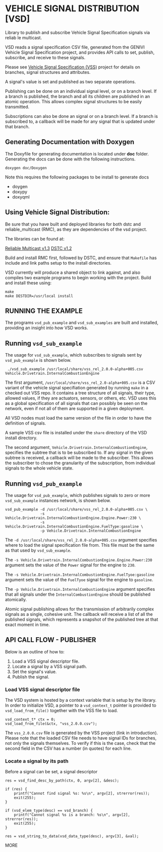 # VEHICLE SIGNAL DISTRIBUTION [VSD]
Library to publish and subscribe Vehicle Signal Specification signals
via reliab le multicast.


VSD reads a signal specification CSV file, generated from the GENIVI
Vehicle Signal Specification project, and provides API calls to
set, publish, subscribe, and receive to these signals.

Please see [Vehicle Signal Specification (VSS)](https://github.com/GENIVI/vehicle_signal_specification)
project for details on branches, signal structures and attributes.

A signal\'s value is set and published as two separate operations.

Publishing can be done on an individual signal level, or on a branch
level. If a branch is published, the branch and all its children are
published in an atomic operation. This allows complex signal
structures to be easily transmitted.

Subscriptions can also be done an signal or on a branch level. If a
branch is subscribed to, a callback will be made for any signal that
is updated under that branch.

## Generating Documentation with Doxygen

The Doxyfile for generating documentation is located under **doc** folder.
Generating the docs can be done with the following instructions.

```doxygen doc/Doxygen```

Note this requires the following packages to be install to generate docs

* doygen
* doxypy
* doxyqml

## Using Vehicle Signal Distribution:
Be sure that you have built and deployed libraries for both dstc and
reliable_multicast (RMC), as they are dependencies of the vsd project.

The libraries can be found at:

[Reliable Multicast v1.3](https://github.com/PDXostc/reliable_multicast/releases/tag/v1.3)
[DSTC v1.2](https://github.com/PDXostc/dstc/releases/tag/v1.2)


Build and install RMC first, followed by DSTC, and ensure that
`Makefile` has include and link paths setup to the install
directories.

VSD currently will produce a shared object to link against, and also
compiles two example programs to begin working with the project. Build
and install these using:

    make
    make DESTDIR=/usr/local install

## RUNNING THE EXAMPLE
The programs `vsd_pub_example` and `vsd_sub_examples` are built and
installed, providing an insight into how VSD works.

## Running `vsd_sub_example`
The usage for `vsd_sub_example`, which subscribes to signals sent
by `vsd_pub_example` is shown below.

     ./vsd_sub_example /usr/local/share/vss_rel_2.0.0-alpha+005.csv Vehicle.Drivetrain.InternalCombustionEngine

The first argument, `/usr/local/share/vss_rel_2.0-alpha+005.csv` is a CSV variant of the vehicle signal specifiation
generated by running `make` in a checked out VSS repo. It contains a tree structure of all signals,
their type, allowed values, if they are actuators, sensors, or others, etc. VSD uses this as a
global specification of all signals that can possibly be seen on the network, even if
not all of them are supported in a given deployment.

All VSD nodes must load the same version of the file in order to have the definition of signals.

A sample VSS csv file is installed under the `share` directory of the VSD install directory.

The second argument, `Vehicle.Drivetrain.InternalCombustionEngine`, specifies the subtree that
is to be subscribed to. If any signal in the given subtree is received, a callback will be made
to the subscriber. This allows the subscriber to chose the granularity of the subscription, from
individual signals to the whole vehicle state.

## Running `vsd_pub_example`
The usage for `vsd_pub_example`, which publishes signals to
zero or more `vsd_sub_example` instances network, is shown below.

    vsd_pub_example -d /usr/local/share/vss_rel_2.0.0-alpha+005.csv \
                    -s Vehicle.Drivetrain.InternalCombustionEngine.Engine.Power:230 \
                    -s Vehicle.Drivetrain.InternalCombustionEngine.FuelType:gasoline \
                    -p Vehicle.Drivetrain.InternalCombustionEngine

The `-d /usr/local/share/vss_rel_2.0.0-alpha+005.csv` argument
specifies where to load the signal specification file from. This file
must be the same as that used by `vsd_sub_example`.

The `-s Vehicle.Drivetrain.InternalCombustionEngine.Engine.Power:230`
argument sets the value of the `Power` signal for the engine to `230`.

The `-s Vehicle.Drivetrain.InternalCombustionEngine.FuelTyoe:gasoline`
argument sets the value of the `FuelTyoe` signal for the engine to `gasoline`.

The `-p Vehicle.Drivetrain.InternalCombustionEngine`
argument specifies that all signals under the `InternalCombustionEngine` should be published
atomically.

Atomic signal publishing allows for the transmission of arbitrarily complex signals as a single, cohesive unit.
The callback will receive a list of all the published signals, which represents a snapshot of the published tree
at that exact moment in time.

## API CALL FLOW - PUBLISHER
Below is an outline of how to:

1. Load a VSS signal descriptor file.
2. Locate a signal by a VSS signal path.
3. Set the signal\'s value.
4. Publish the signal.


### Load VSS signal descriptor file

The VSD system is hosted by a context variable that is setup by the library.
In order to initialize VSD, a pointer to a `vsd_context_t` pointer is provided
to `vsd_load_from_file()` together with the VSS file to load.

    vsd_context_t* ctx = 0;
    vsd_load_from_file(&ctx, "vss_2.0.0.csv");

The `vss_2.0.0.csv` file is generated by the VSS project (link in
introduction). Please note that the loaded CSV file needs to have
signal IDs for branches, not only the signals themselves.  To verify
if this is the case, check that the second field in the CSV has a
number (in quotes) for each line.

### Locate a signal by its path
Before a signal can be set, a signal descriptor



    res = vsd_find_desc_by_path(ctx, 0, argv[2], &desc);

    if (res) {
        printf("Cannot find signal %s: %s\n", argv[2], strerror(res));
        exit(255);
    }

    if (vsd_elem_type(desc) == vsd_branch) {
        printf("Cannot signal %s is a branch: %s\n", argv[2], strerror(res));
        exit(255);
    }

    res = vsd_string_to_data(vsd_data_type(desc), argv[3], &val);

MORE
